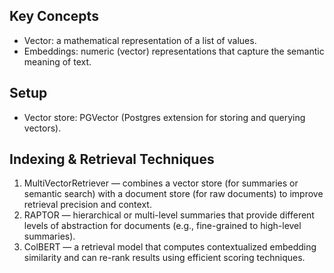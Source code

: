 ## Key Concepts

- Vector: a mathematical representation of a list of values.
- Embeddings: numeric (vector) representations that capture the semantic meaning of text.

## Setup

- Vector store: PGVector (Postgres extension for storing and querying vectors).

## Indexing & Retrieval Techniques

1. MultiVectorRetriever — combines a vector store (for summaries or semantic search) with a document store (for raw documents) to improve retrieval precision and context.
2. RAPTOR — hierarchical or multi-level summaries that provide different levels of abstraction for documents (e.g., fine-grained to high-level summaries).
3. ColBERT — a retrieval model that computes contextualized embedding similarity and can re-rank results using efficient scoring techniques.

